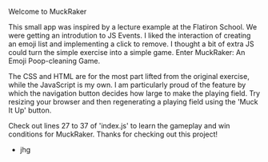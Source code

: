 Welcome to MuckRaker

This small app was inspired by a lecture example at the Flatiron School. We were getting an introdution to JS Events. I liked the interaction of creating an emoji list and implementing a click to remove. I thought a bit of extra JS could turn the simple exercise into a simple game. Enter MuckRaker: An Emoji Poop-cleaning Game.

The CSS and HTML are for the most part lifted from the original exercise, while the JavaScript is my own. I am particularly proud of the feature by which the navigation button decides how large to make the playing field. Try resizing your browser and then regenerating a playing field using the 'Muck It Up' button. 

Check out lines 27 to 37 of 'index.js' to learn the gameplay and win conditions for MuckRaker. Thanks for checking out this project! 

- jhg